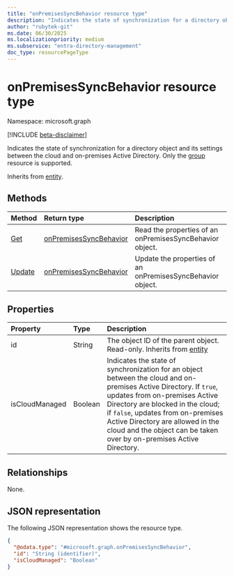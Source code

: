 ```yaml
---
title: "onPremisesSyncBehavior resource type"
description: "Indicates the state of synchronization for a directory object between the cloud and on-premises Active Directory."
author: "rubytek-git"
ms.date: 06/30/2025
ms.localizationpriority: medium
ms.subservice: "entra-directory-management"
doc_type: resourcePageType
---
```


# onPremisesSyncBehavior resource type

Namespace: microsoft.graph

[!INCLUDE [beta-disclaimer](../../includes/beta-disclaimer.md)]

Indicates the state of synchronization for a directory object and its settings between the cloud and on-premises Active Directory. Only the [group](../resources/group.md) resource is supported.

Inherits from [entity](../resources/entity.md).

## Methods
|Method|Return type|Description|
|:---|:---|:---|
|[Get](../api/onpremisessyncbehavior-get.md)|[onPremisesSyncBehavior](../resources/onpremisessyncbehavior.md)|Read the properties of an onPremisesSyncBehavior object.|
|[Update](../api/onpremisessyncbehavior-update.md)|[onPremisesSyncBehavior](../resources/onpremisessyncbehavior.md)|Update the properties of an onPremisesSyncBehavior object.|

## Properties
|Property|Type|Description|
|:---|:---|:---|
|id|String|The object ID of the parent object. Read-only. Inherits from [entity](../resources/entity.md)|
|isCloudManaged|Boolean|Indicates the state of synchronization for an object between the cloud and on-premises Active Directory. If `true`, updates from on-premises Active Directory are blocked in the cloud; if `false`, updates from on-premises Active Directory are allowed in the cloud and the object can be taken over by on-premises Active Directory.|

## Relationships
None.

## JSON representation
The following JSON representation shows the resource type.
<!-- {
  "blockType": "resource",
  "keyProperty": "id",
  "@odata.type": "microsoft.graph.onPremisesSyncBehavior",
  "baseType": "microsoft.graph.entity",
  "openType": false
}
-->
``` json
{
  "@odata.type": "#microsoft.graph.onPremisesSyncBehavior",
  "id": "String (identifier)",
  "isCloudManaged": "Boolean"
}
```

